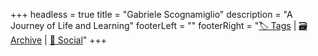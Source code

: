 +++
headless = true
title = "Gabriele Scognamiglio"
description = "A Journey of Life and Learning"
footerLeft = ""
footerRight = "[🏷️ Tags](/tags/) | [🗃️ Archive](/posts/) | [📣 Social](https://www.lilo.blog)"
+++
